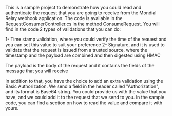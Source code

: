 This is a sample project to demonstrate how you could read and authenticate the request that you are going to receive from the Mondial Relay webhook application.
The code is available in the RequestConsumerController.cs in the method ConsumeRequest. 
You will find in the code 2 types of validations that you can do: 

1- Time stamp validation, where you could verify the time of the reauest and you can set this value to suit your preference
2- Signature, and it is used to validate that the request is issued from a trusted source, where the timestamp and the payload are combined and then digested using HMAC

The payload is the body of the request and it contains the fields of the message that you will receive

In addition to that, you have the choice to add an extra validation using the Basic Authorization. We send a field in the header called "Authorization", and its format is Base64 string. You could provide us with the value that you have, and we could add it to the request that we send to you. In the sample code, you can find a section on how to read the value and compare it with yours.
